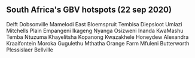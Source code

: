 ## South Africa's GBV hotspots (22 sep 2020)

Delft
Dobsonville
Mamelodi East
Bloemspruit
Tembisa
Diepsloot
Umlazi
Mitchells Plain
Empangeni
Ikageng
Nyanga
Osizweni
Inanda
KwaMashu
Temba
Ntuzuma
Khayelitsha
Kopanong
Kwazakhele
Honeydew
Alexandra
Kraaifontein
Moroka
Gugulethu
Mthatha
Orange Farm
Mfuleni
Butterworth
Plessislaer
Bellville

